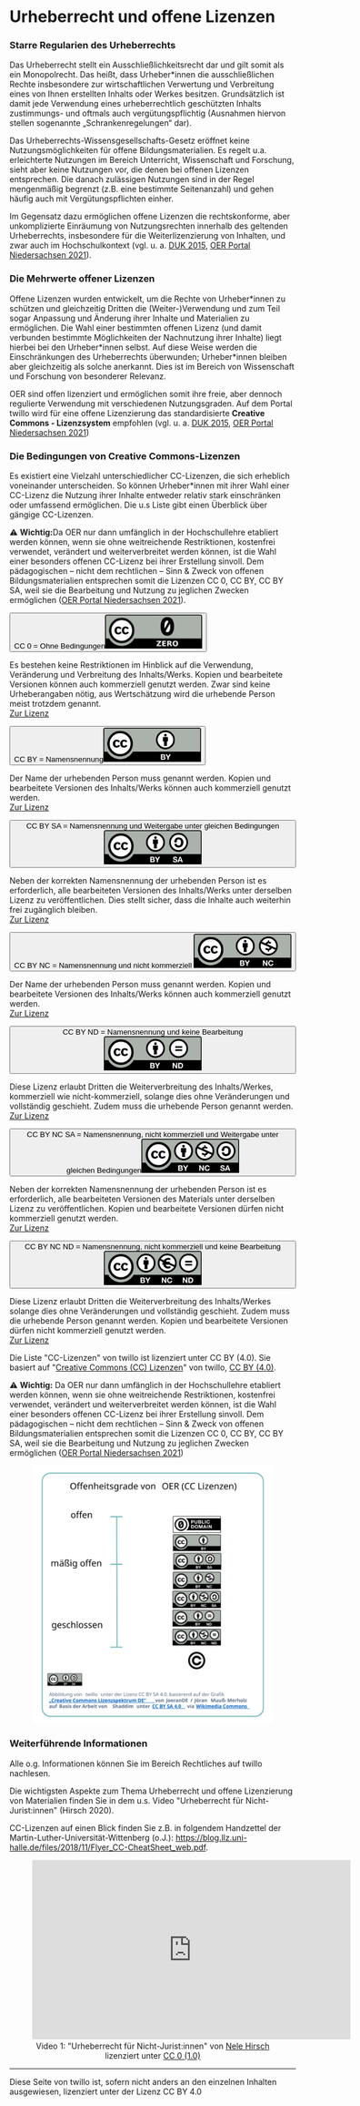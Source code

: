 # Urheberrecht und offene Lizenzen 

### Starre Regularien des Urheberrechts

Das Urheberrecht stellt ein Ausschließlichkeitsrecht dar und gilt somit als ein Monopolrecht. Das heißt, dass Urheber*innen die ausschließlichen Rechte insbesondere zur wirtschaftlichen Verwertung und Verbreitung eines von Ihnen erstellten Inhalts oder Werkes besitzen. Grundsätzlich ist damit jede Verwendung eines urheberrechtlich geschützten Inhalts zustimmungs- und oftmals auch vergütungspflichtig (Ausnahmen hiervon stellen sogenannte „Schrankenregelungen“ dar).

Das Urheberrechts-Wissensgesellschafts-Gesetz eröffnet keine Nutzungsmöglichkeiten für offene Bildungsmaterialien. Es regelt u.a. erleichterte Nutzungen im Bereich Unterricht, Wissenschaft und Forschung, sieht aber keine Nutzungen vor, die denen bei offenen Lizenzen entsprechen. Die danach zulässigen Nutzungen sind in der Regel mengenmäßig begrenzt (z.B. eine bestimmte Seitenanzahl) und gehen häufig auch mit Vergütungspflichten einher.

Im Gegensatz dazu ermöglichen offene Lizenzen die rechtskonforme, aber unkomplizierte Einräumung von Nutzungsrechten innerhalb des geltenden Urheberrechts, insbesondere für die Weiterlizenzierung von Inhalten, und zwar auch im Hochschulkontext (vgl. u. a. <a aria-describedby="Quellenlink Unesco 2019" href="https://www.unesco.de/sites/default/files/2018-01/DUK_Leitfaden_OER_in_der_Hochschulbildung_2015_barrierefrei-1.pdf" target="_blank">DUK 2015</a>, <a aria-describedby="Link zum OER Portal Niedersachsen" href="https://www.oernds.de/oer/legal.html" target="_blank">OER Portal Niedersachsen 2021</a>).

### Die Mehrwerte offener Lizenzen

Offene Lizenzen wurden entwickelt, um die Rechte von Urheber\*innen zu schützen und gleichzeitig Dritten die (Weiter-)Verwendung und zum Teil sogar Anpassung und Änderung ihrer Inhalte und Materialien zu ermöglichen. Die Wahl einer bestimmten offenen Lizenz (und damit verbunden bestimmte Möglichkeiten der Nachnutzung ihrer Inhalte) liegt hierbei bei den Urheber\*innen selbst. Auf diese Weise werden die Einschränkungen des Urheberrechts überwunden; Urheber\*innen bleiben aber gleichzeitig als solche anerkannt. Dies ist im Bereich von Wissenschaft und Forschung von besonderer Relevanz.

OER sind offen lizenziert und ermöglichen somit ihre freie, aber dennoch regulierte Verwendung mit verschiedenen Nutzungsgraden. Auf dem Portal twillo wird für eine offene Lizenzierung das standardisierte <B>Creative Commons - Lizenzsystem</B> empfohlen (vgl. u. a. <a aria-describedby="Quellenlink Unesco 2019" href="https://www.unesco.de/sites/default/files/2018-01/DUK_Leitfaden_OER_in_der_Hochschulbildung_2015_barrierefrei-1.pdf" target="_blank">DUK 2015</a>, <a aria-describedby="Link zum OER Portal Niedersachsen" href="https://www.oernds.de/oer/legal.html" target="_blank">OER Portal Niedersachsen 2021</a>)

### Die Bedingungen von Creative Commons-Lizenzen

Es existiert eine Vielzahl unterschiedlicher CC-Lizenzen, die sich erheblich voneinander unterscheiden. So können Urheber*innen mit ihrer Wahl einer CC-Lizenz die Nutzung ihrer Inhalte entweder relativ stark einschränken oder umfassend ermöglichen. Die u.s Liste gibt einen Überblick über gängige CC-Lizenzen.

&#9888;&#65039; <b>Wichtig:</b>Da OER nur dann umfänglich in der Hochschullehre etabliert werden können, wenn sie ohne weitreichende Restriktionen, kostenfrei verwendet, verändert und weiterverbreitet werden können, ist die Wahl einer besonders offenen CC-Lizenz bei ihrer Erstellung sinvoll. Dem pädagogischen – nicht dem rechtlichen – Sinn & Zweck von offenen Bildungsmaterialien entsprechen somit die Lizenzen CC 0, CC BY, CC BY SA, weil sie die Bearbeitung und Nutzung zu jeglichen Zwecken ermöglichen (<a aria-describedby="Link zum OER Portal Niedersachsen" href="https://www.oernds.de/oer/legal.html" target="_blank">OER Portal Niedersachsen 2021</a>).

<!-- Script fürs Accordion -->
<script>
var acc = document.getElementsByClassName("accordion");

for (var i = 0; i < acc.length; i++) {
  acc[i].addEventListener("click", function() {
    var panel = this.nextElementSibling;
    /* if panel already open */
    if (panel.style.maxHeight) {
      this.classList.toggle('activeA', false);
    	panel.style.maxHeight = null;
      return;
    }
    /* else */
  	 for (var j = 0; j < acc.length; j++) {
    	acc[j].classList.toggle('activeA', false)
    	var p = acc[j].nextElementSibling;
    	p.style.maxHeight = null;
    }
    this.classList.toggle('activeA', true);
    panel.style.maxHeight = panel.scrollHeight + "px";

  });
}
</script>

<div>
   <button class="accordion">CC 0 = Ohne Bedingungen<img src="images/creative-commons_cc-zero.svg" alt="Abb. CC Zero Lizenz" titel="CC Zero Lizenz" height="60"/></button>
   <div class="panel">
      <p>Es bestehen keine Restriktionen im Hinblick auf die Verwendung, Veränderung und Verbreitung des Inhalts/Werks. Kopien und bearbeitete Versionen können auch kommerziell genutzt werden. Zwar sind keine Urheberangaben nötig, aus Wertschätzung wird die urhebende Person meist trotzdem genannt. 
        <br> <a aria-describedby="Link zur CC Zero Lizenz" href="https://creativecommons.org/publicdomain/zero/1.0/deed.de" target="_blank">Zur Lizenz</a></p>
   </div>
   <button class="accordion">CC BY = Namensnennung<img src="images/creative-commons_cc-by.svg" alt="Abb. CC BY Lizenz" titel="CC BY Lizenz" height="60"/></button>
   <div class="panel">
      <p>Der Name der urhebenden Person muss genannt werden. Kopien und bearbeitete Versionen des Inhalts/Werks können auch kommerziell genutzt werden.
     <br> <a aria-describedby="Link zur CC BY Lizenz" href="https://creativecommons.org/licenses/by/4.0/deed.de" target="_blank">Zur Lizenz</a></p>
   </div>
   <button class="accordion">CC BY SA = Namensnennung und Weitergabe unter gleichen Bedingungen<img src="images/creative-commons_cc-by-sa.svg" alt="Abb. CC BY SA Lizenz" titel="CC BY SA Lizenz" height="60"/></button>
   <div class="panel">
      <p>Neben der korrekten Namensnennung der urhebenden Person ist es erforderlich, alle bearbeiteten Versionen des Inhalts/Werks unter derselben Lizenz zu veröffentlichen. Dies stellt sicher, dass die Inhalte auch weiterhin frei zugänglich bleiben.
     <br> <a aria-describedby="Link zur CC BY SA Lizenz" href="https://creativecommons.org/licenses/by-sa/4.0/deed.de" target="_blank">Zur Lizenz</a></p>
   </div>
   <button class="accordion">CC BY NC = Namensnennung und nicht kommerziell <img src="images/creative-commons_cc-by-nc.svg" alt="Abb. CC BY NC Lizenz" titel="CC BY NC Lizenz" height="60"/></button>
   <div class="panel">
      <p>Der Name der urhebenden Person muss genannt werden. Kopien und bearbeitete Versionen des Inhalts/Werks können auch kommerziell genutzt werden.
     <br> <a aria-describedby="Link zur CC BY NC Lizenz" href="https://creativecommons.org/licenses/by-nc/4.0/deed.de" target="_blank">Zur Lizenz</a></p>
   </div>
   <button class="accordion">CC BY ND = Namensnennung und keine Bearbeitung<img src="images/creative-commons_cc-by-nd.svg" alt="Abb. CC BY ND Lizenz" titel="CC BY ND Lizenz" height="60"/></button>
   <div class="panel">
      <p>Diese Lizenz erlaubt Dritten die Weiterverbreitung des Inhalts/Werkes, kommerziell wie nicht-kommerziell, solange dies ohne Veränderungen und vollständig geschieht. Zudem muss die urhebende Person genannt werden.
     <br> <a aria-describedby="Link zur CC BY ND Lizenz" href="https://creativecommons.org/licenses/by-nd/4.0/deed.de" target="_blank">Zur Lizenz</a></p>
   </div>
   <button class="accordion">CC BY NC SA = Namensnennung, nicht kommerziell und Weitergabe unter gleichen Bedingungen<img src="images/creative-commons_cc-by-nc-sa.svg" alt="Abb. CC BY NC SA Lizenz" titel="CC BY NC SA Lizenz" height="60"/></button>
   <div class="panel">
      <p>Neben der korrekten Namensnennung der urhebenden Person ist es erforderlich, alle bearbeiteten Versionen des Materials unter derselben Lizenz zu veröffentlichen. Kopien und bearbeitete Versionen dürfen nicht kommerziell genutzt werden.
     <br> <a aria-describedby="Link zur CC BY NC SA Lizenz" href="https://creativecommons.org/licenses/by-nc-nd/4.0/deed.de" target="_blank">Zur Lizenz</a></p>
   </div>
   <button class="accordion">CC BY NC ND = Namensnennung, nicht kommerziell und keine Bearbeitung<img src="images/creative-commons_cc-by-nc-nd.vg.svg" alt="Abb. CC BY NC ND Lizenz" titel="CC BY NC ND Lizenz" height="60"/></button>
   <div class="panel">
      <p>Diese Lizenz erlaubt Dritten die Weiterverbreitung des Inhalts/Werkes solange dies ohne Veränderungen und vollständig geschieht. Zudem muss die urhebende Person genannt werden. Kopien und bearbeitete Versionen dürfen nicht kommerziell genutzt werden.
     <br> <a aria-describedby="Link zur CC BY NC ND Lizenz" href="https://creativecommons.org/licenses/by-nc-nd/4.0/deed.de" target="_blank">Zur Lizenz</a></p>
   </div>
</div>

<l>Die Liste  "CC-Lizenzen" von twillo ist lizenziert unter CC BY (4.0). Sie basiert auf "<a aria-describedby="Link zur Quelle (OER Portal Niedersachsen)" href="https://www.oernds.de/oer/legal.html" target="_blank">Creative Commons (CC) Lizenzen</a>" von twillo, <a aria-describedby="Link zur Quelle (CreativeCommons Seite)" href="https://creativecommons.org/licenses/by/4.0/deed.de" target="_blank">CC BY (4.0)</a>.</l>

&#9888;&#65039; <b>Wichtig:</b>  Da OER nur dann umfänglich in der Hochschullehre etabliert werden können, wenn sie ohne weitreichende Restriktionen, kostenfrei verwendet, verändert und weiterverbreitet werden können, ist die Wahl einer besonders offenen CC-Lizenz bei ihrer Erstellung sinvoll. Dem pädagogischen – nicht dem rechtlichen – Sinn & Zweck von offenen Bildungsmaterialien entsprechen somit die Lizenzen CC 0, CC BY, CC BY SA, weil sie die Bearbeitung und Nutzung zu jeglichen Zwecken ermöglichen (<a aria-describedby="Link zur OER-Portal Seite Rechtliches" href="https://www.oernds.de/oer/legal.html">OER Portal Niedersachsen 2021</a>)

<figure>
  <img src="images/Offenheitsgrade von OER_CCLizenzen.svg" alt="Abb. 1: Offenheitsgrade von OER_CCLizenzen" title="Abb. 1: Offenheitsgrade von OER_CCLizenzen"/>
</figure>

### Weiterführende Informationen

Alle o.g. Informationen können Sie im Bereich Rechtliches auf twillo nachlesen.

Die wichtigsten Aspekte zum Thema Urheberrecht und offene Lizenzierung von Materialien finden Sie in dem u.s. Video "Urheberrecht für Nicht-Jurist:innen" (Hirsch 2020).

CC-Lizenzen auf einen Blick finden Sie z.B. in folgendem Handzettel der Martin-Luther-Universität-Wittenberg (o.J.): <a aria-describedby="Link zum Handzettel der Martin-Luther-Universität-Wittenberg" href="https://blog.llz.uni-halle.de/files/2018/11/Flyer_CC-CheatSheet_web.pdf" target="_blank">https://blog.llz.uni-halle.de/files/2018/11/Flyer_CC-CheatSheet_web.pdf</a>.

<figure>
  <iframe width="560" height="315" src="https://www.youtube-nocookie.com/embed/E955up7vtCk" frameborder="0" allow="accelerometer; autoplay; clipboard-write; encrypted-media; gyroscope; picture-in-picture" allowfullscreen name="Urheberrecht von und für Nicht-Jurist:innen"></iframe>
  <figcaption style="text-align:center;font-size:14px;">Video 1: "Urheberrecht für Nicht-Jurist:innen" von <a href="https://ebildungslabor.de/" target="_blank">Nele Hirsch</a>  lizenziert unter <a href="https://creativecommons.org/publicdomain/zero/1.0/" target="_blank">CC 0 (1.0)</a></figcaption>
</figure>


---
<footer style="font-size:14px;">
  Diese Seite von twillo ist, sofern nicht anders an den einzelnen Inhalten ausgewiesen, lizenziert unter der Lizenz CC BY 4.0
</footer>
